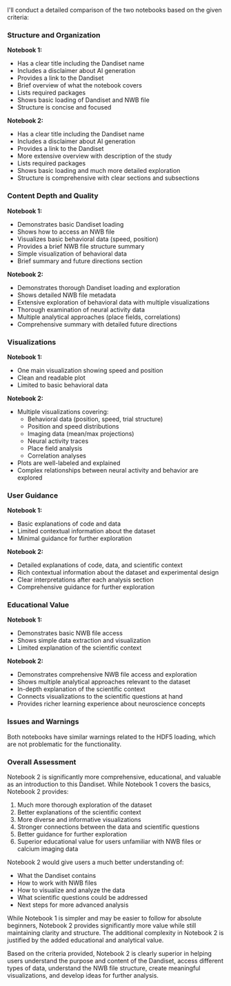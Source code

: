I'll conduct a detailed comparison of the two notebooks based on the given criteria:

### Structure and Organization

**Notebook 1:**
- Has a clear title including the Dandiset name
- Includes a disclaimer about AI generation
- Provides a link to the Dandiset
- Brief overview of what the notebook covers
- Lists required packages
- Shows basic loading of Dandiset and NWB file
- Structure is concise and focused

**Notebook 2:**
- Has a clear title including the Dandiset name
- Includes a disclaimer about AI generation
- Provides a link to the Dandiset
- More extensive overview with description of the study
- Lists required packages
- Shows basic loading and much more detailed exploration
- Structure is comprehensive with clear sections and subsections

### Content Depth and Quality

**Notebook 1:**
- Demonstrates basic Dandiset loading
- Shows how to access an NWB file
- Visualizes basic behavioral data (speed, position)
- Provides a brief NWB file structure summary
- Simple visualization of behavioral data
- Brief summary and future directions section

**Notebook 2:**
- Demonstrates thorough Dandiset loading and exploration
- Shows detailed NWB file metadata
- Extensive exploration of behavioral data with multiple visualizations
- Thorough examination of neural activity data
- Multiple analytical approaches (place fields, correlations)
- Comprehensive summary with detailed future directions

### Visualizations

**Notebook 1:**
- One main visualization showing speed and position
- Clean and readable plot
- Limited to basic behavioral data

**Notebook 2:**
- Multiple visualizations covering:
  - Behavioral data (position, speed, trial structure)
  - Position and speed distributions
  - Imaging data (mean/max projections)
  - Neural activity traces
  - Place field analysis
  - Correlation analyses
- Plots are well-labeled and explained
- Complex relationships between neural activity and behavior are explored

### User Guidance

**Notebook 1:**
- Basic explanations of code and data
- Limited contextual information about the dataset
- Minimal guidance for further exploration

**Notebook 2:**
- Detailed explanations of code, data, and scientific context
- Rich contextual information about the dataset and experimental design
- Clear interpretations after each analysis section
- Comprehensive guidance for further exploration

### Educational Value

**Notebook 1:**
- Demonstrates basic NWB file access
- Shows simple data extraction and visualization
- Limited explanation of the scientific context

**Notebook 2:**
- Demonstrates comprehensive NWB file access and exploration
- Shows multiple analytical approaches relevant to the dataset
- In-depth explanation of the scientific context
- Connects visualizations to the scientific questions at hand
- Provides richer learning experience about neuroscience concepts

### Issues and Warnings

Both notebooks have similar warnings related to the HDF5 loading, which are not problematic for the functionality.

### Overall Assessment

Notebook 2 is significantly more comprehensive, educational, and valuable as an introduction to this Dandiset. While Notebook 1 covers the basics, Notebook 2 provides:

1. Much more thorough exploration of the dataset
2. Better explanations of the scientific context
3. More diverse and informative visualizations
4. Stronger connections between the data and scientific questions
5. Better guidance for further exploration
6. Superior educational value for users unfamiliar with NWB files or calcium imaging data

Notebook 2 would give users a much better understanding of:
- What the Dandiset contains
- How to work with NWB files
- How to visualize and analyze the data
- What scientific questions could be addressed
- Next steps for more advanced analysis

While Notebook 1 is simpler and may be easier to follow for absolute beginners, Notebook 2 provides significantly more value while still maintaining clarity and structure. The additional complexity in Notebook 2 is justified by the added educational and analytical value.

Based on the criteria provided, Notebook 2 is clearly superior in helping users understand the purpose and content of the Dandiset, access different types of data, understand the NWB file structure, create meaningful visualizations, and develop ideas for further analysis.